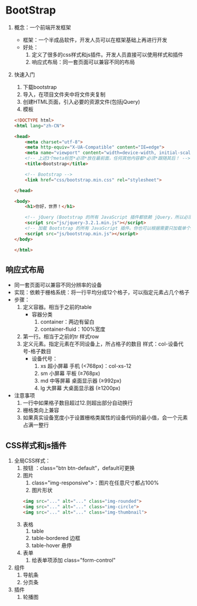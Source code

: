 # BootStrap

1. 概念：一个前端开发框架  
   * 框架：一个半成品软件，开发人员可以在框架基础上再进行开发
   * 好处：
      1. 定义了很多的css样式和js插件。开发人员直接可以使用样式和插件
      2. 响应式布局：同一套页面可以兼容不同的布局


2. 快速入门
   1. 下载bootstrap
   2. 导入，在项目文件夹中将文件夹复制
   3. 创建HTML页面，引入必要的资源文件(包括jQuery)
   4. 模板
   
    ```html
    <!DOCTYPE html>
    <html lang="zh-CN">

    <head>
        <meta charset="utf-8">
        <meta http-equiv="X-UA-Compatible" content="IE=edge">
        <meta name="viewport" content="width=device-width, initial-scale=1">
        <!-- 上述3个meta标签*必须*放在最前面，任何其他内容都*必须*跟随其后！ -->
        <title>Bootstrap</title>

        <!-- Bootstrap -->
        <link href="css/bootstrap.min.css" rel="stylesheet">

    </head>

    <body>
        <h1>你好，世界！</h1>

        <!-- jQuery (Bootstrap 的所有 JavaScript 插件都依赖 jQuery，所以必须放在前边) -->
        <script src="js/jquery-3.2.1.min.js"></script>
        <!-- 加载 Bootstrap 的所有 JavaScript 插件。你也可以根据需要只加载单个插件。 -->
        <script src="js/bootstrap.min.js"></script>
    </body>

    </html>

    ```
## 响应式布局

* 同一套页面可以兼容不同分辨率的设备
* 实现：依赖于栅格系统：将一行平均分成12个格子，可以指定元素占几个格子
* 步骤：
    1. 定义容器。相当于之前的table
       * 容器分类
          1. container：两边有留白
          2. container-fluid：100%宽度
    2. 第一行。相当于之前的tr 样式row
    3. 定义元素。指定元素在不同设备上，所占格子的数目 样式：col-设备代号-格子数目
       * 设备代号：
          1. xs 超小屏幕 手机 (<768px)：col-xs-12
          2. sm 小屏幕 平板 (≥768px)
          3. md 中等屏幕 桌面显示器 (≥992px)
          4. lg 大屏幕 大桌面显示器 (≥1200px)
* 注意事项
  1. 一行中如果格子数目超过12.则超出部分自动换行
  2. 栅格类向上兼容
  3. 如果真实设备宽度小于设置栅格类属性的设备代码的最小值，会一个元素占满一整行

## CSS样式和js插件

1. 全局CSS样式：
   1. 按钮 ：class="btn btn-default"，default可更换
   2. 图片
      1. class="img-responsive">：图片在任意尺寸都占100%
      2. 图片形状
        ```html
        <img src="..." alt="..." class="img-rounded">
        <img src="..." alt="..." class="img-circle">
        <img src="..." alt="..." class="img-thumbnail">
        ```
   3. 表格
      1. table 
      2. table-bordered 边框
      3. table-hover 悬停
   4. 表单
      1. 给表单项添加 class="form-control"
2. 组件
   1. 导航条
   2. 分页条
3. 插件
   1. 轮播图